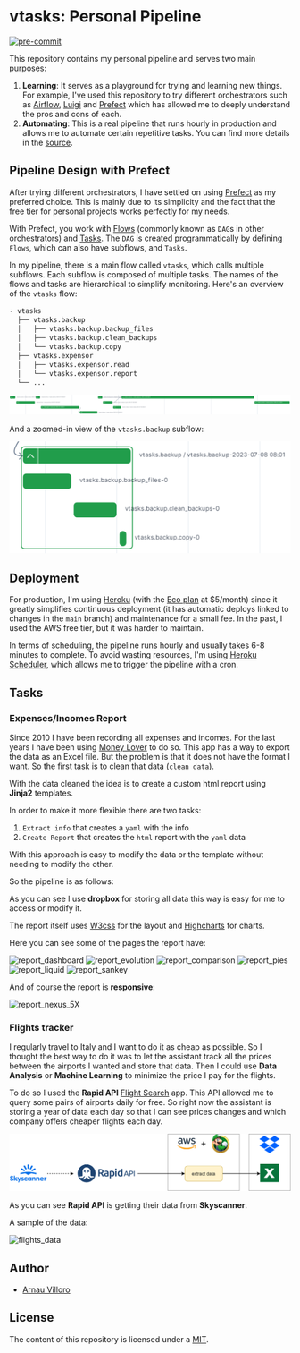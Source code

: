 # vtasks: Personal Pipeline
[![pre-commit](https://img.shields.io/badge/pre--commit-enabled-brightgreen?logo=pre-commit&logoColor=white)](https://github.com/pre-commit/pre-commit)

This repository contains my personal pipeline and serves two main purposes:

1. **Learning**: It serves as a playground for trying and learning new things. For example, I've used this repository to try different orchestrators such as [Airflow](https://airflow.apache.org/), [Luigi](https://luigi.readthedocs.io/en/stable/) and [Prefect](https://www.prefect.io/opensource/) which has allowed me to deeply understand the pros and cons of each.
2. **Automating**: This is a real pipeline that runs hourly in production and allows me to automate certain repetitive tasks. You can find more details in the [source](https://github.com/villoro/vtasks/tree/master/src).

## Pipeline Design with Prefect

After trying different orchestrators, I have settled on using [Prefect](https://www.prefect.io/) as my preferred choice. This is mainly due to its simplicity and the fact that the free tier for personal projects works perfectly for my needs.

With Prefect, you work with [Flows](https://docs.prefect.io/2.10.20/tutorial/flows/) (commonly known as `DAG`s in other orchestrators) and [Tasks](https://docs.prefect.io/2.10.20/tutorial/tasks/). The `DAG` is created programmatically by defining `Flows`, which can also have subflows, and `Tasks`.

In my pipeline, there is a main flow called `vtasks`, which calls multiple subflows. Each subflow is composed of multiple tasks. The names of the flows and tasks are hierarchical to simplify monitoring. Here's an overview of the `vtasks` flow:

```plaintext
- vtasks
  ├── vtasks.backup
  │   ├── vtasks.backup.backup_files
  │   ├── vtasks.backup.clean_backups
  │   └── vtasks.backup.copy
  ├── vtasks.expensor
  │   ├── vtasks.expensor.read
  │   └── vtasks.expensor.report
  └── ...
```

![prefect_vtasks](images/prefect_vtasks.png)

And a zoomed-in view of the `vtasks.backup` subflow:

![prefect_vtasks_backups](images/prefect_vtasks_backups.png)

## Deployment

For production, I'm using [Heroku](https://www.heroku.com/) (with the [Eco plan](https://www.heroku.com/pricing) at $5/month) since it greatly simplifies continuous deployment (it has automatic deploys linked to changes in the `main` branch) and maintenance for a small fee. In the past, I used the AWS free tier, but it was harder to maintain.

In terms of scheduling, the pipeline runs hourly and usually takes 6-8 minutes to complete. To avoid wasting resources, I'm using [Heroku Scheduler](https://devcenter.heroku.com/articles/scheduler), which allows me to trigger the pipeline with a cron.

## Tasks

### Expenses/Incomes Report

Since 2010 I have been recording all expenses and incomes. For the last years I have been using [Money Lover](https://moneylover.me/) to do so.
This app has a way to export the data as an Excel file. But the problem is that it does not have the format I want.
So the first task is to clean that data (`clean data`).

With the data cleaned the idea is to create a custom html report using **Jinja2** templates.

In order to make it more flexible there are two tasks:

1. `Extract info` that creates a `yaml` with the info
2. `Create Report` that creates the `html` report with the `yaml` data

With this approach is easy to modify the data or the template without needing to modify the other.

So the pipeline is as follows:

As you can see I use **dropbox** for storing all data this way is easy for me to access or modify it.

The report itself uses [W3css](https://www.w3schools.com/w3css/) for the layout and [Highcharts](https://www.highcharts.com/) for charts.

Here you can see some of the pages the report have:

![report_dashboard](images/report_1_dashboard.png)
![report_evolution](images/report_2_evolution.png)
![report_comparison](images/report_3_comparison.png)
![report_pies](images/report_4_pies.png)
![report_liquid](images/report_5_liquid.png)
![report_sankey](images/report_8_sankey.png)

And of course the report is **responsive**:

![report_nexus_5X](images/report_nexus_5X.png)


### Flights tracker

I regularly travel to Italy and I want to do it as cheap as possible.
So I thought the best way to do it was to let the assistant track all the prices between the airports I wanted and store that data.
Then I could use **Data Analysis** or **Machine Learning** to minimize the price I pay for the flights.

To do so I used the **Rapid API** [Flight Search](https://rapidapi.com/skyscanner/api/skyscanner-flight-search) app.
This API allowed me to query some pairs of airports daily for free.
So right now the assistant is storing a year of data each day so that I can see prices changes and which company offers cheaper flights each day.

![flights_pipeline](images/flights_task.png)

As you can see **Rapid API** is getting their data from **Skyscanner**.

A sample of the data:

![flights_data](images/flights_data.jpg)

## Author
* [Arnau Villoro](villoro.com)

## License
The content of this repository is licensed under a [MIT](https://opensource.org/licenses/MIT).
